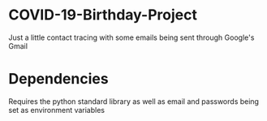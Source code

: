 # COVID-19-Birthday-Project
Just a little contact tracing with some emails being sent through Google's Gmail

# Dependencies

Requires the python standard library as well as email and passwords being set as environment variables
